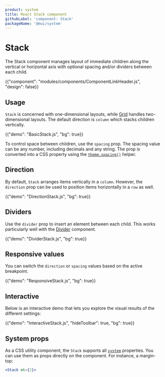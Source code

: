 ```yaml
---
product: system
title: React Stack component
githubLabel: 'component: Stack'
packageName: '@mui/system'
---
```


# Stack

<p class="description">The Stack component manages layout of immediate children along the vertical or horizontal axis with optional spacing and/or dividers between each child.</p>

{{"component": "modules/components/ComponentLinkHeader.js", "design": false}}

## Usage

`Stack` is concerned with one-dimensional layouts, while [Grid](/system/react-grid/) handles two-dimensional layouts. The default direction is `column` which stacks children vertically.

{{"demo": "BasicStack.js", "bg": true}}

To control space between children, use the `spacing` prop. The spacing value can be any number, including decimals and any string. The prop is converted into a CSS property using the [`theme.spacing()`](/material-ui/customization/spacing/) helper.

## Direction

By default, `Stack` arranges items vertically in a `column`. However, the `direction` prop can be used to position items horizontally in a `row` as well.

{{"demo": "DirectionStack.js", "bg": true}}

## Dividers

Use the `divider` prop to insert an element between each child. This works particularly well with the [Divider](/material-ui/react-divider/) component.

{{"demo": "DividerStack.js", "bg": true}}

## Responsive values

You can switch the `direction` or `spacing` values based on the active breakpoint.

{{"demo": "ResponsiveStack.js", "bg": true}}

## Interactive

Below is an interactive demo that lets you explore the visual results of the different settings:

{{"demo": "InteractiveStack.js", "hideToolbar": true, "bg": true}}

## System props

As a CSS utility component, the `Stack` supports all [`system`](/system/properties/) properties. You can use them as props directly on the component. For instance, a margin-top:

```jsx
<Stack mt={2}>
```

